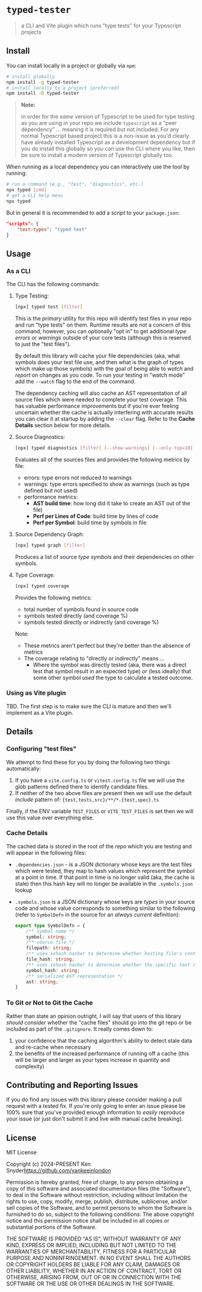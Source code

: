 # `typed-tester`

> a CLI and Vite plugin which runs "type tests" for your Typescript projects

## Install

You can install locally in a project or globally via `npm`:

```sh
# install globally
npm install -g typed-tester
# install locally to a project (preferred)
npm install -D typed-tester
```

> **Note:**
>
> in order for the _same_ version of Typescript to be used for type testing as you are using in your repo we include `typescript` as a "peer dependency" ... meaning it is required but not included. For any normal Typescript based project this is a non-issue as you'd clearly have already installed Typescript as a development dependency but if you _do_ install this globally so you can use the CLI where you like, then be sure to install a modern version of Typescript globally too.

When running as a local dependency you can interactively use the tool by running:

```sh
# run a command (e.g., "test", "diagnostics", etc.)
npx typed [cmd]
# get a CLI help menu
npx typed
```

But in general it is recommended to add a _script_ to your `package.json`:

```json
"scripts": {
    "test:types": "typed test"
}
```

## Usage

### As a CLI

The CLI has the following commands:

1. Type Testing:

    ```sh
    [npx] typed test [filter]
    ```

    This is the _primary_ utility for this repo will identify test files in your repo and run "type tests" on them. Runtime results are not a concern of this command, however, you can optionally "opt in" to get additional _type errors_ or _warnings_ outside of your core tests (although this is reserved to just the "test files").

    By default this library will cache your file dependencies (aka, what symbols does your test file use, and then what is the graph of types which make up those symbols) with the goal of being able to _watch_ and _report_ on changes as you code. To run your testing in "watch mode" add the `--watch` flag to the end of the command.

    The dependency caching will also cache an AST representation of all source files which were needed to complete your test coverage. This has valuable performance improvements but if you're ever feeling uncertain whether the cache is actually interfering with accurate results you can clear it at startup by adding the `--clear` flag. Refer to the **Cache Details** section below for more details.


2. Source Diagnostics:

    ```sh
    [npx] typed diagnostics [filter] [--show-warnings] [--only-top=10]
    ```

    Evaluates all of the sources files and provides the following metrics by file:

    - errors: type errors not reduced to warnings
    - warnings: type errors specified to show as warnings (such as type defined but not used)
    - performance metrics:
        - **AST build time**:  how long did it take to create an AST out of the file)
        - **Perf per Lines of Code**: build time by lines of code
        - **Perf per Symbol**: build time by symbols in file

3. Source Dependency Graph:

    ```sh
    [npx] typed graph [filter] 
    ```

    Produces a list of source _type symbols_ and their dependencies on other symbols.

4. Type Coverage:

    ```sh
    [npx] typed coverage
    ```

    Provides the following metrics:

    - total number of symbols found in source code
    - symbols tested directly (and coverage %)
    - symbols tested directly or indirectly (and coverage %)
  
    Note:
    - These metrics aren't perfect but they're better than the absence of metrics
    - The coverage relating to "directly or indirectly" means ...
      - Where the symbol was directly tested (aka, there was a direct test that symbol result in an expected type) _or_ (less ideally) that some other symbol _used_ the type to calculate a tested outcome.


### Using as Vite plugin

TBD. The first step is to make sure the CLI is mature and then we'll implement as a Vite plugin.


## Details

### Configuring "test files"

We attempt to find these for you by doing the following two things automatically:

1. If you have a `vite.config.ts` or `vitest.config.ts` file we will use the glob patterns defined there to identify candidate files.
2. If neither of the two above files are present then we will use the default _include_ pattern of: `{test,tests,src}/**/*.{test,spec}.ts`

Finally, if the ENV variable `TEST_FILES` or `VITE_TEST_FILES` is set then we will use this value over everything else.

### Cache Details

The cached data is stored in the root of the repo which you are testing and will appear in the following files:

- `.dependencies.json` - is a JSON dictionary whose keys are the test files which were tested, they map to hash values which represent the symbol at a point in time. If that point in time is no longer valid (aka, the cache is stale) then this hash key will no longer be available in the `.symbols.json` lookup
- `.symbols.json` is a JSON dictionary whose keys are _types_ in your source code and whose value corresponds to something similar to the following (refer to `SymbolDefn` in the source for an _always current_ definition): 

  ```ts
  export type SymbolDefn = {
      /** symbol name */
      symbol: string;
      /** source file */
      filepath: string;
      /** uses xxhash hasher to determine whether hosting file's contents have changed */
      file_hash: string;
      /** uses xxhash hasher to determine whether the specific text representing the symbol has changed */
      symbol_hash: string;
      /** serialized AST representation */
      ast: string;
  }
  ```

### To Git or Not to Git the Cache

Rather than state an opinion outright, I will say that users of this library _should consider_ whether the "cache files" should go into the git repo or be included as part of the `.gitignore`. It really comes down to:

1.  your confidence that the caching algorithm's ability to detect stale data and re-cache when necessary
2.  the benefits of the increased performance of running off a cache (this will be larger and larger as your types increase in quantity and complexity)


## Contributing and Reporting Issues

If you do find any issues with this library please consider making a pull request with a tested fix. If you're only going to enter an issue please be 100% sure that you've provided enough information to _easily_ reproduce your issue (or just don't submit it and live with manual cache breaking).


## License

MIT License

Copyright (c) 2024-PRESENT Ken Snyder<https://github.com/yankeeinlondon>

Permission is hereby granted, free of charge, to any person obtaining a copy
of this software and associated documentation files (the "Software"), to deal
in the Software without restriction, including without limitation the rights
to use, copy, modify, merge, publish, distribute, sublicense, and/or sell
copies of the Software, and to permit persons to whom the Software is
furnished to do so, subject to the following conditions:
The above copyright notice and this permission notice shall be included in all
copies or substantial portions of the Software.

THE SOFTWARE IS PROVIDED "AS IS", WITHOUT WARRANTY OF ANY KIND, EXPRESS OR
IMPLIED, INCLUDING BUT NOT LIMITED TO THE WARRANTIES OF MERCHANTABILITY,
FITNESS FOR A PARTICULAR PURPOSE AND NONINFRINGEMENT. IN NO EVENT SHALL THE
AUTHORS OR COPYRIGHT HOLDERS BE LIABLE FOR ANY CLAIM, DAMAGES OR OTHER
LIABILITY, WHETHER IN AN ACTION OF CONTRACT, TORT OR OTHERWISE, ARISING FROM,
OUT OF OR IN CONNECTION WITH THE SOFTWARE OR THE USE OR OTHER DEALINGS IN THE
SOFTWARE.
